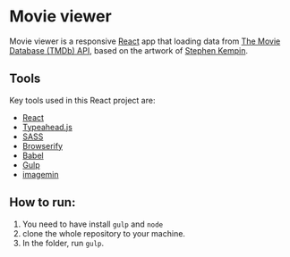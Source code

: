 # Movie viewer

Movie viewer is a responsive [React](http://facebook.github.io/react/index.html) app that loading data from [The Movie Database (TMDb) API](https://www.themoviedb.org/documentation/api), based on the artwork of [Stephen Kempin](http://www.stephenkempin.co.uk).

## Tools
Key tools used in this React project are:

* [React](http://facebook.github.io/react/index.html)
* [Typeahead.js](https://twitter.github.io/typeahead.js/)
* [SASS](http://sass-lang.com/)
* [Browserify](http://browserify.org/)
* [Babel](https://babeljs.io/)
* [Gulp](http://gulpjs.com/)
* [imagemin](https://github.com/imagemin/imagemin)

## How to run:
1. You need to have install `gulp` and `node`
2. clone the whole repository to your machine.
3. In the folder, run `gulp`.
